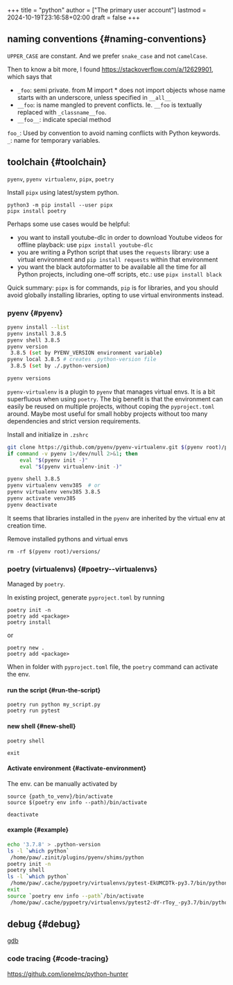 +++
title = "python"
author = ["The primary user account"]
lastmod = 2024-10-19T23:16:58+02:00
draft = false
+++

## naming conventions {#naming-conventions}

`UPPER_CASE` are constant. And we prefer `snake_case` and not `camelCase`.

Then to know a bit more, I found <https://stackoverflow.com/a/12629901>, which says that

-   `_foo`: semi private. from M import \* does not import objects whose name starts with an underscore, unless specified in `__all__`
-   `__foo`: is name mangled to prevent conflicts. Ie. `__foo` is textually replaced with `_classname__foo`.
-   `__foo__`:  indicate special method

`foo_`: Used by convention to avoid naming conflicts with Python keywords.
`_`: name for temporary variables.


## toolchain {#toolchain}

`pyenv`, `pyenv virtualenv`, `pipx`, `poetry`

Install `pipx` using latest/system python.

```text
python3 -m pip install --user pipx
pipx install poetry
```

Perhaps some use cases would be helpful:

-   you want to install youtube-dlc in order to download Youtube videos for offline playback: use `pipx install youtube-dlc`
-   you are writing a Python script that uses the `requests` library: use a virtual environment and `pip install requests` within that environment
-   you want the black autoformatter to be available all the time for all Python projects, including one-off scripts, etc.: use `pipx install black`

Quick summary: `pipx` is for commands, `pip` is for libraries, and you should avoid globally installing libraries, opting to use virtual environments instead.


### pyenv {#pyenv}

```sh
pyenv install --list
pyenv install 3.8.5
pyenv shell 3.8.5
pyenv version
 3.8.5 (set by PYENV_VERSION environment variable)
pyenv local 3.8.5 # creates .python-version file
 3.8.5 (set by ./.python-version)

pyenv versions
```

`pyenv-virtualenv` is a plugin to `pyenv` that manages virtual envs.
It is a bit superfluous when using `poetry`. The big benefit is that the environment can easily be reused on multiple projects, without coping the `pyproject.toml` around. Maybe most useful for small hobby projects without too many dependencies and strict version requirements.

Install and initialize in `.zshrc`

```sh
git clone https://github.com/pyenv/pyenv-virtualenv.git $(pyenv root)/plugins/pyenv-virtualenv
if command -v pyenv 1>/dev/null 2>&1; then
    eval "$(pyenv init -)"
    eval "$(pyenv virtualenv-init -)"
```

```sh
pyenv shell 3.8.5
pyenv virtualenv venv385  # or
pyenv virtualenv venv385 3.8.5
pyenv activate venv385
pyenv deactivate
```

It seems that libraries installed in the `pyenv` are inherited by the virtual env at creation time.

Remove installed pythons and virtual envs

```text
rm -rf $(pyenv root)/versions/
```


### poetry (virtualenvs) {#poetry--virtualenvs}

Managed by `poetry`.

In existing project, generate `pyproject.toml` by running

```text
poetry init -n
poetry add <package>
poetry install
```

or

```text
poetry new .
poetry add <package>
```

When in folder with `pyproject.toml` file, the `poetry` command can activate the env.


#### run the script {#run-the-script}

```text
poetry run python my_script.py
poetry run pytest
```


#### new shell {#new-shell}

```text
poetry shell
```

`exit`


#### Activate environment {#activate-environment}

The env. can be manually activated by

```text
source {path_to_venv}/bin/activate
source $(poetry env info --path)/bin/activate
```

`deactivate`


#### example {#example}

```sh
echo '3.7.8' > .python-version
ls -l `which python`
 /home/paw/.zinit/plugins/pyenv/shims/python
poetry init -n
poetry shell
ls -l `which python`
 /home/paw/.cache/pypoetry/virtualenvs/pytest-EkUMCDTk-py3.7/bin/python -> /home/paw/.zinit/plugins/pyenv/versions/3.7.8/bin/python3
exit
source `poetry env info --path`/bin/activate
 /home/paw/.cache/pypoetry/virtualenvs/pytest2-dY-rToy_-py3.7/bin/python -> /home/paw/.zinit/plugins/pyenv/versions/3.7.8/bin/python3
```


## debug {#debug}

[gdb](https://vstinner.readthedocs.io/gdb.html)


### code tracing {#code-tracing}

<https://github.com/ionelmc/python-hunter>
